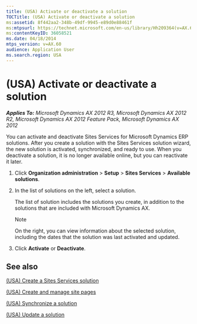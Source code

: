 ```yaml
---
title: (USA) Activate or deactivate a solution
TOCTitle: (USA) Activate or deactivate a solution
ms:assetid: 8f442aa2-348b-49df-9945-e89d0e88461f
ms:mtpsurl: https://technet.microsoft.com/en-us/library/Hh209364(v=AX.60)
ms:contentKeyID: 36058521
ms.date: 04/18/2014
mtps_version: v=AX.60
audience: Application User
ms.search.region: USA
---
```


# (USA) Activate or deactivate a solution 


_**Applies To:** Microsoft Dynamics AX 2012 R3, Microsoft Dynamics AX 2012 R2, Microsoft Dynamics AX 2012 Feature Pack, Microsoft Dynamics AX 2012_

You can activate and deactivate Sites Services for Microsoft Dynamics ERP solutions. After you create a solution with the Sites Services solution wizard, the new solution is activated, synchronized, and ready to use. When you deactivate a solution, it is no longer available online, but you can reactivate it later.

1.  Click **Organization administration** \> **Setup** \> **Sites Services** \> **Available solutions**.

2.  In the list of solutions on the left, select a solution.
    
    The list of solution includes the solutions you create, in addition to the solutions that are included with Microsoft Dynamics AX.
    

    > [!NOTE]
    > <P>On the right, you can view information about the selected solution, including the dates that the solution was last activated and updated.</P>



3.  Click **Activate** or **Deactivate**.

## See also

[(USA) Create a Sites Services solution](usa-create-a-sites-services-solution.md)

[(USA) Create and manage site pages](usa-create-and-manage-site-pages.md)

[(USA) Synchronize a solution](usa-synchronize-a-solution.md)

[(USA) Update a solution](usa-update-a-solution.md)

  


